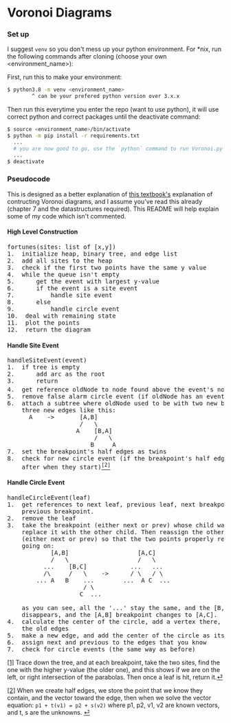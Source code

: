 # Voronoi Diagrams

### Set up
I suggest `venv` so you don't mess up your python environment. For \*nix, run the following commands after cloning (choose your own <environment\_name>):

First, run this to make your environment:

```bash
$ python3.8 -m venv <environment_name>
        ^ can be your prefered python version over 3.x.x
```

Then run this everytime you enter the repo (want to use python), it will use correct python and correct packages until the deactivate command:

```bash
$ source <environment_name>/bin/activate
$ python -m pip install -r requirements.txt
  ...
  # you are now good to go, use the `python` command to run Voronoi.py
  ...
$ deactivate
```

### Pseudocode
This is designed as a better explanation of [this textbook's](https://people.inf.elte.hu/fekete/algoritmusok_msc/terinfo_geom/konyvek/Computational%20Geometry%20-%20Algorithms%20and%20Applications,%203rd%20Ed.pdf) explanation of contructing Voronoi diagrams, and I assume you've read this already (chapter 7 and the datastructures required). This README will help explain some of my code which isn't commented.

#### High Level Construction
<pre>
fortunes(sites: list of [x,y])
1.  initialize heap, binary tree, and edge list
2.  add all sites to the heap
3.  check if the first two points have the same y value
4.  while the queue isn't empty
5.      get the event with largest y-value
6.      if the event is a site event
7.          handle site event
8.      else
9.          handle circle event
10.  deal with remaining state
11.  plot the points
12.  return the diagram
</pre>

#### Handle Site Event
<pre>
handleSiteEvent(event)
1.  if tree is empty
2.      add arc as the root
3.      return
4.  get reference oldNode to node found above the event's node<a href="#findarc" id="fa"><sup>[1]</sup></a>
5.  remove false alarm circle event (if oldNode has an event)
6.  attach a subtree where oldNode used to be with two new breakpoints and
    three new edges like this:
      A    ->       [A,B]
                    /   \
                   A    [B,A]
                        /   \
                       B     A
7.  set the breakpoint's half edges as twins
8.  check for new circle event (if the breakpoint's half edges intersect
    after when they start)<a href="#checkcircle" id="cc"><sup>[2]</sup></a>
</pre>

#### Handle Circle Event
<pre>
handleCircleEvent(leaf)
1.  get references to next leaf, previous leaf, next breakpoint, and
    previous breakpoint.
2.  remove the leaf
3.  take the breakpoint (either next or prev) whose child was the leaf, and
    replace it with the other child. Then reassign the other breakpoint
    (either next or prev) so that the two points properly reflect what is
    going on:
            [A,B]                   [A,C]
            /   \                   /   \
          ...    [B,C]            ...   ...
          /\     /   \    ->      / \   / \
        ... A   B    ...        ...  A C  ...
                     / \
                    C  ...

    as you can see, all the '...' stay the same, and the [B,C] breakpoint
    disappears, and the [A,B] breakpoint changes to [A,C].
4.  calculate the center of the circle, add a vertex there, add origins to
    the old edges
5.  make a new edge, and add the center of the circle as its origin
6.  assign next and previous to the edges that you know
7.  check for circle events (the same way as before)
</pre>

<a id="findarc" href="#fa">[1]</a> Trace down the tree, and at each breakpoint, take the two sites, find the one with the higher y-value (the older one), and this shows if we are on the left, or right intersection of the parabolas. Then once a leaf is hit, return it.[⏎](#fa)


<a id="checkcircle" href="#cc">[2]</a> When we create half edges, we store
the point that we know they contain, and the vector toward the edge, then
when we solve the vector equation:
```p1 + t(v1) = p2 + s(v2)```
where p1, p2, v1, v2 are known vectors, and t, s are the unknowns. [⏎](#cc)
